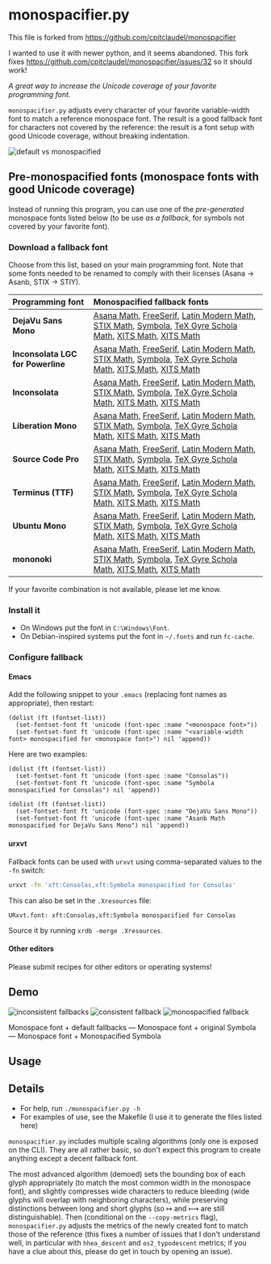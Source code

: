 # monospacifier.py
This file is forked from https://github.com/cpitclaudel/monospacifier

I wanted to use it with newer python, and it seems abandoned. This fork fixes https://github.com/cpitclaudel/monospacifier/issues/32 so it should work!

*A great way to increase the Unicode coverage of your favorite programming font.*

`monospacifier.py` adjusts every character of your favorite variable-width font to match a reference monospace font. The result is a good fallback font for characters not covered by the reference: the result is a font setup with good Unicode coverage, without breaking indentation.

![default vs monospacified](demo/symbola-loop.gif)

## Pre-monospacified fonts (monospace fonts with good Unicode coverage)

Instead of running this program, you can use one of the *pre-generated* monospace fonts listed below (to be use *as a fallback*, for symbols not covered by your favorite font).

### Download a fallback font

Choose from this list, based on your main programming font.  Note that some fonts needed to be renamed to comply with their licenses (Asana → Asanb, STIX → STIY).

| Programming font                  | Monospacified fallback fonts                                                                                                                                                                                                                                                                                                                                                                                                                                                                                                                                                                                                                                                                                                                                               |
|:----------------------------------|:---------------------------------------------------------------------------------------------------------------------------------------------------------------------------------------------------------------------------------------------------------------------------------------------------------------------------------------------------------------------------------------------------------------------------------------------------------------------------------------------------------------------------------------------------------------------------------------------------------------------------------------------------------------------------------------------------------------------------------------------------------------------------|
| **DejaVu Sans Mono**              | [Asana Math](./fonts/Asanb_monospacified_for_DejaVuSansMono.ttf?raw=true), [FreeSerif](./fonts/FreeSerif_monospacified_for_DejaVuSansMono.ttf?raw=true), [Latin Modern Math](./fonts/LatinModernMath_monospacified_for_DejaVuSansMono.ttf?raw=true), [STIX Math](./fonts/STIYMath_monospacified_for_DejaVuSansMono.ttf?raw=true), [Symbola](./fonts/Symbola_monospacified_for_DejaVuSansMono.ttf?raw=true), [TeX Gyre Schola Math](./fonts/TeXGyreScholaMath_monospacified_for_DejaVuSansMono.ttf?raw=true), [XITS Math](./fonts/XITSMath-Bold_monospacified_for_DejaVuSansMono.ttf?raw=true), [XITS Math](./fonts/XITSMath_monospacified_for_DejaVuSansMono.ttf?raw=true)                                                                                                 |
| **Inconsolata LGC for Powerline** | [Asana Math](./fonts/Asanb_monospacified_for_InconsolataLGCForPowerline.ttf?raw=true), [FreeSerif](./fonts/FreeSerif_monospacified_for_InconsolataLGCForPowerline.ttf?raw=true), [Latin Modern Math](./fonts/LatinModernMath_monospacified_for_InconsolataLGCForPowerline.ttf?raw=true), [STIX Math](./fonts/STIYMath_monospacified_for_InconsolataLGCForPowerline.ttf?raw=true), [Symbola](./fonts/Symbola_monospacified_for_InconsolataLGCForPowerline.ttf?raw=true), [TeX Gyre Schola Math](./fonts/TeXGyreScholaMath_monospacified_for_InconsolataLGCForPowerline.ttf?raw=true), [XITS Math](./fonts/XITSMath-Bold_monospacified_for_InconsolataLGCForPowerline.ttf?raw=true), [XITS Math](./fonts/XITSMath_monospacified_for_InconsolataLGCForPowerline.ttf?raw=true) |
| **Inconsolata**                   | [Asana Math](./fonts/Asanb_monospacified_for_Inconsolata.ttf?raw=true), [FreeSerif](./fonts/FreeSerif_monospacified_for_Inconsolata.ttf?raw=true), [Latin Modern Math](./fonts/LatinModernMath_monospacified_for_Inconsolata.ttf?raw=true), [STIX Math](./fonts/STIYMath_monospacified_for_Inconsolata.ttf?raw=true), [Symbola](./fonts/Symbola_monospacified_for_Inconsolata.ttf?raw=true), [TeX Gyre Schola Math](./fonts/TeXGyreScholaMath_monospacified_for_Inconsolata.ttf?raw=true), [XITS Math](./fonts/XITSMath-Bold_monospacified_for_Inconsolata.ttf?raw=true), [XITS Math](./fonts/XITSMath_monospacified_for_Inconsolata.ttf?raw=true)                                                                                                                         |
| **Liberation Mono**               | [Asana Math](./fonts/Asanb_monospacified_for_LiberationMono.ttf?raw=true), [FreeSerif](./fonts/FreeSerif_monospacified_for_LiberationMono.ttf?raw=true), [Latin Modern Math](./fonts/LatinModernMath_monospacified_for_LiberationMono.ttf?raw=true), [STIX Math](./fonts/STIYMath_monospacified_for_LiberationMono.ttf?raw=true), [Symbola](./fonts/Symbola_monospacified_for_LiberationMono.ttf?raw=true), [TeX Gyre Schola Math](./fonts/TeXGyreScholaMath_monospacified_for_LiberationMono.ttf?raw=true), [XITS Math](./fonts/XITSMath-Bold_monospacified_for_LiberationMono.ttf?raw=true), [XITS Math](./fonts/XITSMath_monospacified_for_LiberationMono.ttf?raw=true)                                                                                                 |
| **Source Code Pro**               | [Asana Math](./fonts/Asanb_monospacified_for_SourceCodePro.ttf?raw=true), [FreeSerif](./fonts/FreeSerif_monospacified_for_SourceCodePro.ttf?raw=true), [Latin Modern Math](./fonts/LatinModernMath_monospacified_for_SourceCodePro.ttf?raw=true), [STIX Math](./fonts/STIYMath_monospacified_for_SourceCodePro.ttf?raw=true), [Symbola](./fonts/Symbola_monospacified_for_SourceCodePro.ttf?raw=true), [TeX Gyre Schola Math](./fonts/TeXGyreScholaMath_monospacified_for_SourceCodePro.ttf?raw=true), [XITS Math](./fonts/XITSMath-Bold_monospacified_for_SourceCodePro.ttf?raw=true), [XITS Math](./fonts/XITSMath_monospacified_for_SourceCodePro.ttf?raw=true)                                                                                                         |
| **Terminus (TTF)**                | [Asana Math](./fonts/Asanb_monospacified_for_TerminusTTF.ttf?raw=true), [FreeSerif](./fonts/FreeSerif_monospacified_for_TerminusTTF.ttf?raw=true), [Latin Modern Math](./fonts/LatinModernMath_monospacified_for_TerminusTTF.ttf?raw=true), [STIX Math](./fonts/STIYMath_monospacified_for_TerminusTTF.ttf?raw=true), [Symbola](./fonts/Symbola_monospacified_for_TerminusTTF.ttf?raw=true), [TeX Gyre Schola Math](./fonts/TeXGyreScholaMath_monospacified_for_TerminusTTF.ttf?raw=true), [XITS Math](./fonts/XITSMath-Bold_monospacified_for_TerminusTTF.ttf?raw=true), [XITS Math](./fonts/XITSMath_monospacified_for_TerminusTTF.ttf?raw=true)                                                                                                                         |
| **Ubuntu Mono**                   | [Asana Math](./fonts/Asanb_monospacified_for_UbuntuMono.ttf?raw=true), [FreeSerif](./fonts/FreeSerif_monospacified_for_UbuntuMono.ttf?raw=true), [Latin Modern Math](./fonts/LatinModernMath_monospacified_for_UbuntuMono.ttf?raw=true), [STIX Math](./fonts/STIYMath_monospacified_for_UbuntuMono.ttf?raw=true), [Symbola](./fonts/Symbola_monospacified_for_UbuntuMono.ttf?raw=true), [TeX Gyre Schola Math](./fonts/TeXGyreScholaMath_monospacified_for_UbuntuMono.ttf?raw=true), [XITS Math](./fonts/XITSMath-Bold_monospacified_for_UbuntuMono.ttf?raw=true), [XITS Math](./fonts/XITSMath_monospacified_for_UbuntuMono.ttf?raw=true)                                                                                                                                 |
| **mononoki**                      | [Asana Math](./fonts/Asanb_monospacified_for_mononoki.ttf?raw=true), [FreeSerif](./fonts/FreeSerif_monospacified_for_mononoki.ttf?raw=true), [Latin Modern Math](./fonts/LatinModernMath_monospacified_for_mononoki.ttf?raw=true), [STIX Math](./fonts/STIYMath_monospacified_for_mononoki.ttf?raw=true), [Symbola](./fonts/Symbola_monospacified_for_mononoki.ttf?raw=true), [TeX Gyre Schola Math](./fonts/TeXGyreScholaMath_monospacified_for_mononoki.ttf?raw=true), [XITS Math](./fonts/XITSMath-Bold_monospacified_for_mononoki.ttf?raw=true), [XITS Math](./fonts/XITSMath_monospacified_for_mononoki.ttf?raw=true)                                                                                                                                                 |

If your favorite combination is not available, please let me know.

### Install it

* On Windows put the font in `C:\Windows\Font`.
* On Debian-inspired systems put the font in `~/.fonts` and run `fc-cache`.

### Configure fallback

#### Emacs

Add the following snippet to your `.emacs` (replacing font names as appropriate), then restart:

``` elisp
(dolist (ft (fontset-list))
  (set-fontset-font ft 'unicode (font-spec :name "<monospace font>"))
  (set-fontset-font ft 'unicode (font-spec :name "<variable-width font> monospacified for <monospace font>") nil 'append))
```

Here are two examples:

``` elisp
(dolist (ft (fontset-list))
  (set-fontset-font ft 'unicode (font-spec :name "Consolas"))
  (set-fontset-font ft 'unicode (font-spec :name "Symbola monospacified for Consolas") nil 'append))
```

```elisp
(dolist (ft (fontset-list))
  (set-fontset-font ft 'unicode (font-spec :name "DejaVu Sans Mono"))
  (set-fontset-font ft 'unicode (font-spec :name "Asanb Math monospacified for DejaVu Sans Mono") nil 'append))
```

#### urxvt

Fallback fonts can be used with `urxvt` using comma-separated values to the `-fn` switch:

```bash
urxvt -fn 'xft:Consolas,xft:Symbola monospacified for Consolas'
```

This can also be set in the `.Xresources` file: 

```
URxvt.font: xft:Consolas,xft:Symbola monospacified for Consolas
```

Source it by running `xrdb -merge .Xresources`. 

#### Other editors

Please submit recipes for other editors or operating systems!

## Demo

![inconsistent fallbacks](demo/original.png) ![consistent fallback](demo/symbola.png) ![monospacified fallback](demo/symbola-monospacified.png)

Monospace font + default fallbacks — Monospace font + original Symbola — Monospace font + Monospacified Symbola

## Usage

## Details

* For help, run `./monospacifier.py -h`
* For examples of use, see the Makefile (I use it to generate the files listed here)

`monospacifier.py` includes multiple scaling algorithms (only one is exposed on the CLI). They are all rather basic, so don't expect this program to create anything except a decent fallback font.

The most advanced algorithm (demoed) sets the bounding box of each glyph appropriately (to match the most common width in the monospace font), and slightly compresses wide characters to reduce bleeding (wide glyphs will overlap with neighboring characters), while preserving distinctions between long and short glyphs (so ↦ and ⟼ are still distinguishable). Then (conditional on the `--copy-metrics` flag), `monospacifier.py` adjusts the metrics of the newly created font to match those of the reference (this fixes a number of issues that I don't understand well, in particular with `hhea_descent` and `os2_typodescent` metrics; if you have a clue about this, please do get in touch by opening an issue).
